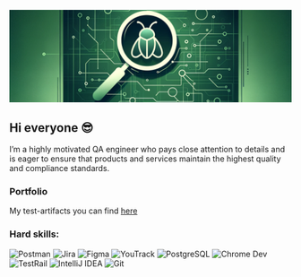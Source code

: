 [![Header](https://github.com/Anastasiya-Morozova/Anastasiya-Morozova/blob/main/assets/picture.png)](https://github.com/Anastasiya-Morozova/Anastasiya-Morozova/blob/main/assets/picture.png)

## Hi everyone 😎

I’m a highly motivated QA engineer who pays close attention to details and is eager to ensure that products and services maintain the highest quality and compliance standards.

### Portfolio
 My test-artifacts you can find [here](https://drive.google.com/drive/u/0/folders/1Pq7enivJ2DGB2FBxGRlukVoXiyjnjftY)

### Hard skills:

![Postman](https://img.shields.io/badge/Postman-000000?style=for-the-badge&logo=postman&logoColor=darkgreen)
![Jira](https://img.shields.io/badge/Jira-000000?style=for-the-badge&logo=jira&logoColor=darkgreen)
![Figma](https://img.shields.io/badge/Figma-000000?style=for-the-badge&logo=figma&logoColor=darkgreen)
![YouTrack](https://img.shields.io/badge/YouTrack-000000?style=for-the-badge&logo=youtrack&logoColor=darkgreen)
![PostgreSQL](https://img.shields.io/badge/PostgreSQL-000000?style=for-the-badge&logo=postgresql&logoColor=darkgreen)
![Chrome Dev](https://img.shields.io/badge/Chrome_Dev-000000?style=for-the-badge&logo=googlechrome&logoColor=darkgreen)
![TestRail](https://img.shields.io/badge/TestRail-000000?style=for-the-badge&logo=testrail&logoColor=darkgreen)
![IntelliJ IDEA](https://img.shields.io/badge/IntelliJ_IDEA-000000?style=for-the-badge&logo=intellijidea&logoColor=darkgreen)
![Git](https://img.shields.io/badge/Git-000000?style=for-the-badge&logo=git&logoColor=darkgreen)
